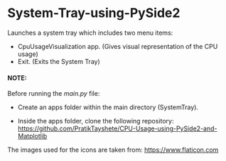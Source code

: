 # System-Tray-using-PySide2
Launches a system tray which includes two menu items:
- CpuUsageVisualization app. (Gives visual representation of the CPU usage)
- Exit. (Exits the System Tray)

<h4>NOTE:</h4>
Before running the <i>main.py</i> file:

- Create an apps folder within the main directory (SystemTray).

- Inside the apps folder, clone the following repository:
https://github.com/PratikTayshete/CPU-Usage-using-PySide2-and-Matplotlib


The images used for the icons are taken from:
https://www.flaticon.com

